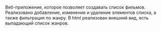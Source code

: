 Веб-приложение, которое позволяет создавать список фильмов.
Реализовано добавление, изменение и удаление элементов списка, а также фильтрация по жанру.
В html реализован внешний вид, есть выпадающий список жанров.
